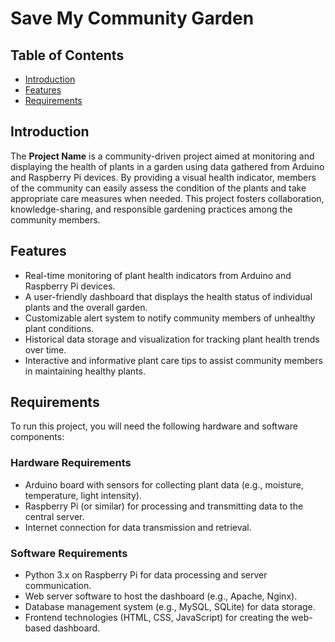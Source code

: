 # Save My Community Garden

## Table of Contents
- [Introduction](#introduction)
- [Features](#features)
- [Requirements](#requirements)

## Introduction

The **Project Name** is a community-driven project aimed at monitoring and displaying the health of plants in a garden using data gathered from Arduino and Raspberry Pi devices. By providing a visual health indicator, members of the community can easily assess the condition of the plants and take appropriate care measures when needed. This project fosters collaboration, knowledge-sharing, and responsible gardening practices among the community members.

## Features

- Real-time monitoring of plant health indicators from Arduino and Raspberry Pi devices.
- A user-friendly dashboard that displays the health status of individual plants and the overall garden.
- Customizable alert system to notify community members of unhealthy plant conditions.
- Historical data storage and visualization for tracking plant health trends over time.
- Interactive and informative plant care tips to assist community members in maintaining healthy plants.

## Requirements

To run this project, you will need the following hardware and software components:

### Hardware Requirements

- Arduino board with sensors for collecting plant data (e.g., moisture, temperature, light intensity).
- Raspberry Pi (or similar) for processing and transmitting data to the central server.
- Internet connection for data transmission and retrieval.

### Software Requirements

- Python 3.x on Raspberry Pi for data processing and server communication.
- Web server software to host the dashboard (e.g., Apache, Nginx).
- Database management system (e.g., MySQL, SQLite) for data storage.
- Frontend technologies (HTML, CSS, JavaScript) for creating the web-based dashboard.
